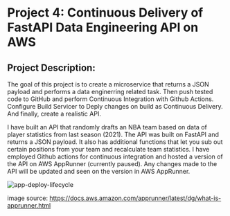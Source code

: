 # Project 4: Continuous Delivery of FastAPI Data Engineering API on AWS

## Project Description:

The goal of this project is to create a microservice that returns a JSON payload and performs a data enginerring related task. Then push tested code to GitHub and perform Continuous Integration with Github Actions. Configure Build Servicer to Deply changes on build as Continuous Delivery. And finally, create a realistic API. 

I have built an API that randomly drafts an NBA team based on data of player statistics from last season (2021). The API was built on FastAPI and returns a JSON payload. It also has additional functions that let you sub out certain positions from your team and recalculate team statistics. I have employed Github actions for continuous integration and hosted a version of the API on AWS AppRunner (currently paused). Any changes made to the API will be updated and seen on the version in AWS AppRunner. 

![app-deploy-lifecycle](https://user-images.githubusercontent.com/55010363/205759076-99d97788-8f80-44ae-b38a-eb5ae216edcd.png)



image source: https://docs.aws.amazon.com/apprunner/latest/dg/what-is-apprunner.html
